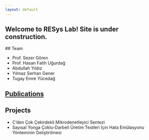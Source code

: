 ```yaml
---
layout: default
---
```


## Welcome to RESys Lab! Site is under construction.

## Team

* Prof. Sezer Gören
* Prof. Hasan Fatih Uğurdağ
* Abdullah Yıldız
* Yılmaz Serhan Gener
* Tugay Emre Yücedağ

## [Publications](./publications.html)

## Projects

* C’den Çok Çekirdekli Mikrodenetleyici Sentezi
* Sayısal Yonga Çoklu-Darbeli Üretim Testleri İçin Hata Emülasyonu Yönteminin Geliştirilmesi
